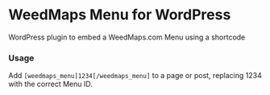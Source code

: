 WeedMaps Menu for WordPress
=======================

WordPress plugin to embed a WeedMaps.com Menu using a shortcode

### Usage

Add `[weedmaps_menu]1234[/weedmaps_menu]` to a page or post, replacing 1234 with the correct Menu ID.